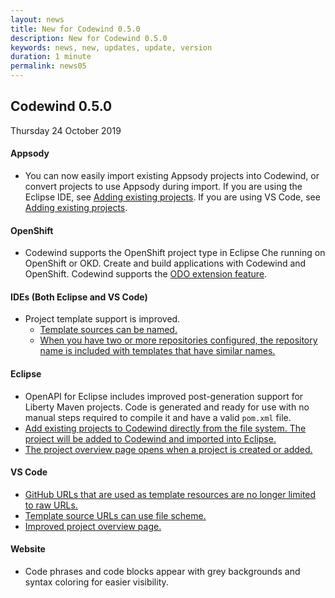 ```yaml
---
layout: news
title: New for Codewind 0.5.0
description: New for Codewind 0.5.0
keywords: news, new, updates, update, version
duration: 1 minute
permalink: news05
---
```


## Codewind 0.5.0
Thursday 24 October 2019

#### Appsody
- You can now easily import existing Appsody projects into Codewind, or convert projects to use Appsody during import. If you are using the Eclipse IDE, see [Adding existing projects](mdteclipseimportedprojects.html). If you are using VS Code, see [Adding existing projects](mdt-vsc-importedprojects.html).

#### OpenShift
- Codewind supports the OpenShift project type in Eclipse Che running on OpenShift or OKD. Create and build applications with Codewind and OpenShift. Codewind supports the [ODO extension feature](https://github.com/eclipse/codewind-odo-extension/blob/master/README.md). 

#### IDEs (Both Eclipse and VS Code)
- Project template support is improved.
  - [Template sources can be named.](https://github.com/eclipse/codewind/issues/541)
  - [When you have two or more repositories configured, the repository name is included with templates that have similar names.](https://github.com/eclipse/codewind/issues/570)

#### Eclipse
- OpenAPI for Eclipse includes improved post-generation support for Liberty Maven projects. Code is generated and ready for use with no manual steps required to compile it and have a valid `pom.xml` file.
- [Add existing projects to Codewind directly from the file system. The project will be added to Codewind and imported into Eclipse.](https://github.com/eclipse/codewind/issues/507)
- [The project overview page opens when a project is created or added.](https://github.com/eclipse/codewind-eclipse/issues/258)

#### VS Code
- [GitHub URLs that are used as template resources are no longer limited to raw URLs.](https://github.com/eclipse/codewind/issues/540)
- [Template source URLs can use file scheme.](https://github.com/eclipse/codewind-vscode/pull/223)
- [Improved project overview page.](https://github.com/eclipse/codewind-vscode/pull/225)

#### Website
- Code phrases and code blocks appear with grey backgrounds and syntax coloring for easier visibility.